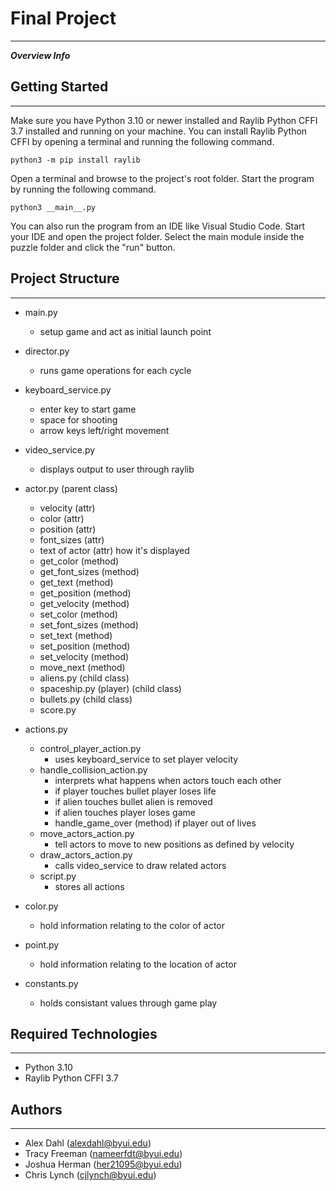 # Final Project
_______

***Overview Info***

## Getting Started
_______

Make sure you have Python 3.10 or newer installed and Raylib Python CFFI 3.7 installed and running on your machine. You can install Raylib Python CFFI by opening a terminal and running the following command.

```
python3 -m pip install raylib
```

Open a terminal and browse to the project's root folder. Start the program by running the following command.

```
python3 __main__.py
```

You can also run the program from an IDE like Visual Studio Code. Start your IDE and open the project folder. Select the main module inside the puzzle folder and click the "run" button.

## Project Structure
_______

* main.py
    * setup game and act as initial launch point

* director.py
    * runs game operations for each cycle

* keyboard_service.py
    * enter key to start game
    * space for shooting
    * arrow keys left/right movement

* video_service.py
    * displays output to user through raylib

* actor.py (parent class)
    * velocity (attr)
    * color (attr)
    * position (attr)
    * font_sizes (attr)
    * text of actor (attr) how it's displayed
    * get_color (method)
    * get_font_sizes (method)
    * get_text (method)
    * get_position (method)
    * get_velocity (method)
    * set_color (method)
    * set_font_sizes (method)
    * set_text (method)
    * set_position (method)
    * set_velocity (method)
    * move_next (method)
    * aliens.py (child class)
    * spaceship.py (player) (child class)
    * bullets.py (child class)
    * score.py
    
* actions.py
    * control_player_action.py
        * uses keyboard_service to set player velocity
    * handle_collision_action.py
        * interprets what happens when actors touch each other
        * if player touches bullet player loses life
        * if alien touches bullet alien is removed
        * if alien touches player loses game
        * handle_game_over (method) if player out of lives
    * move_actors_action.py
        * tell actors to move to new positions as defined by velocity
    * draw_actors_action.py
        * calls video_service to draw related actors 
    * script.py
        * stores all actions
    
* color.py
    * hold information relating to the color of actor 
* point.py
    * hold information relating to the location of actor 
* constants.py
    * holds consistant values through game play

    






## Required Technologies
_______

* Python 3.10
* Raylib Python CFFI 3.7

## Authors
_______

* Alex Dahl (alexdahl@byui.edu)
* Tracy Freeman (nameerfdt@byui.edu)
* Joshua Herman (her21095@byui.edu)
* Chris Lynch (cjlynch@byui.edu)

